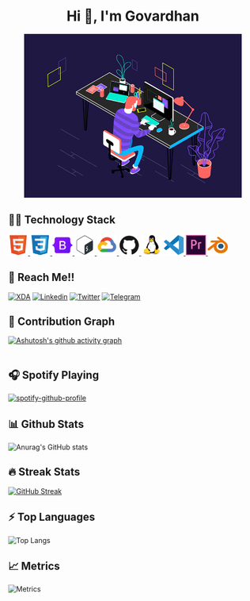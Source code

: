 <h1 align="center">Hi 👋, I'm Govardhan</h1>

 <p align="center"><img alt="GIF" src="/resources/code.gif" width="auto" height="330" /></p>

 
## 👨‍💻 Technology Stack
<p align="left" >
 <a href="#" onclick="return false;">
    <img src="resources/icons/html5-original.svg" width="40" height="41">
  </a>
  <a href="#" onclick="return false;">
    <img src="resources/icons/css3-original.svg" width="41" height="41"  />
  </a>
  <a href="#" onclick="return false;">
    <img src="resources/icons/bootstrap-original.svg" width="41" height="41"  />
  </a>
  <a href="#" onclick="return false;">
    <img src="resources/icons/bash-original.svg" width="41" height="41"  />
  </a>
  <a href="#" onclick="return false;">
    <img src="resources/icons/googlecloud-original.svg" width="41" height="41"  />
  </a>
 <a href="#" onclick="return false;">
    <img src="resources/icons/github-original.svg" width="41" height="41"  />
  </a>
 </a href="#" onclick="return false;">
  <img src="/resources/icons/linux-original.svg" width="41" height="41"  />
  </a>
  <a href="#" onclick="return false;">
    <img src="/resources/icons/vscode-original.svg" width="41" height="41"  />
  </a>
    <!--Tools -->
  <a href="#" onclick="return false;">
    <img src="/resources/icons/premierepro-original.svg" width="41" height="41"  />
  </a>
 </a href="#" onclick="return false;">
 <img src="/resources/icons/blender-original.svg" width="41"
  height="41" />
  </a>  
</p>
 

 ## 💬 Reach Me!!
<p align="left">
    <a href="https://forum.xda-developers.com/m/dhanireddygovardhanreddy.11982413/" target="blank"><img src="https://img.shields.io/badge/XDA_Developers-F59812?style=for-the-badge&logo=xda-developers&logoColor=white" alt="XDA" /></a>
    <a href="https://www.linkedin.com/in/dhanireddy-reddy-736743215/" target="blank"><img src="https://img.shields.io/badge/linkedin-%230077B5.svg?style=for-the-badge&logo=linkedin&logoColor=white" alt="Linkedin" /></a>
    <a href="#" target="blank"><img src="https://img.shields.io/badge/Twitter-1DA1F2?style=for-the-badge&logo=twitter&logoColor=white" alt="Twitter" /></a>
    <a href="https://t.me/squadgtx" target="blank"><img src="https://img.shields.io/badge/Telegram-2CA5E0?style=for-the-badge&logo=telegram&logoColor=white" alt="Telegram" /></a>
    </p>

 ## 🐍 Contribution Graph
 
 [![Ashutosh's github activity graph](https://github-readme-activity-graph.vercel.app/graph?username=dhanireddygovardhanreddy&theme=github-compact&hide_title=true&hide_border=true)](https://github.com/ashutosh00710/github-readme-activity-graph)   
 <br>

## 🎧 Spotify Playing
[![spotify-github-profile](https://spotify-github-profile.kittinanx.com/api/view?uid=31ava2z75jx7afqyw6aautdf4twe&cover_image=true&theme=novatorem)](https://github.com/kittinan/spotify-github-profile)

<!--## 👨‍💻 Code Stats-->
<!--START_SECTION:waka-->
<!--END_SECTION:waka-->

## 📊 Github Stats
![Anurag's GitHub stats](https://github-readme-stats.vercel.app/api?username=dhanireddygovardhanreddy&show_icons=true&theme=dark)

## 🔥 Streak Stats
[![GitHub Streak](http://github-readme-streak-stats.herokuapp.com?user=dhanireddygovardhanreddy&theme=dark)](https://git.io/streak-stats)

## ⚡ Top Languages
<!--![Top Langs](https://github-readme-stats.vercel.app/api/top-langs/?username=dhanireddygovardhanreddy&langs_count=5&theme=codeSTACKr&hide_border=true)-->
![Top Langs](https://github-readme-stats.vercel.app/api/top-langs/?username=dhanireddygovardhanreddy&layout=donut&theme=codeSTACKr&hide_border=true)

## 📈 Metrics
![Metrics](https://github.com/dhanireddygovardhanreddy/dhanireddygovardhanreddy/blob/main/github-metrics.svg)  



